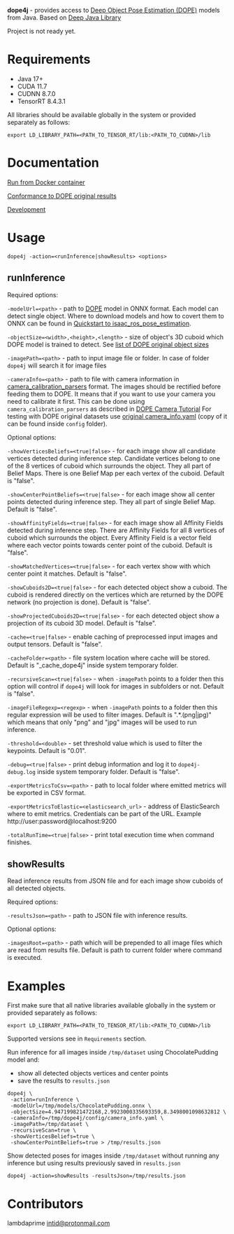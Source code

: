 **dope4j** - provides access to [Deep Object Pose Estimation (DOPE)](https://github.com/NVlabs/Deep_Object_Pose) models from Java. Based on [Deep Java Library](https://djl.ai/)

Project is not ready yet.

# Requirements

- Java 17+
- CUDA 11.7
- CUDNN 8.7.0
- TensorRT 8.4.3.1

All libraries should be available globally in the system or provided separately as follows:

```
export LD_LIBRARY_PATH=<PATH_TO_TENSOR_RT/lib:<PATH_TO_CUDNN>/lib
```

# Documentation

[Run from Docker container](dope4j.app/Run_from_docker.md)

[Conformance to DOPE original results](dope4j.tests/Conformance_to_DOPE.md)

[Development](DEVELOPMENT.md)

# Usage

```
dope4j -action=<runInference|showResults> <options>
```

## runInference

Required options:

`-modelUrl=<path>` - path to [DOPE](https://github.com/NVlabs/Deep_Object_Pose) model in ONNX format. Each model can detect single object. Where to download models and how to covert them to ONNX can be found in [Quickstart to isaac_ros_pose_estimation](https://github.com/NVIDIA-ISAAC-ROS/isaac_ros_pose_estimation/blob/c6a666d2fb6b3304a71fb7d3d928316fd2ce9510/README.md#quickstart). 

`-objectSize=<width>,<height>,<length>` - size of object's 3D cuboid which DOPE model is trained to detect. See [list of DOPE original object sizes](config/dimensions.md)

`-imagePath=<path>` - path to input image file or folder. In case of folder `dope4j` will search it for image files

`-cameraInfo=<path>` - path to file with camera information in [camera_calibration_parsers](http://wiki.ros.org/camera_calibration_parsers#YAML) format. The images should be rectified before feeding them to DOPE. It means that if you want to use your camera you need to calibrate it first. This can be done using `camera_calibration_parsers` as described in [DOPE Camera Tutorial](https://github.com/NVlabs/Deep_Object_Pose/blob/3c407e45e35fee88a218b9c411cc55f08e5b7107/doc/camera_tutorial.md) For testing with DOPE original datasets use [original camera_info.yaml](https://github.com/NVlabs/Deep_Object_Pose/blob/3c407e45e35fee88a218b9c411cc55f08e5b7107/config/camera_info.yaml) (copy of it can be found inside `config` folder).

Optional options:

`-showVerticesBeliefs=<true|false>` - for each image show all candidate vertices detected during inference step. Candidate vertices belong to one of the 8 vertices of cuboid which surrounds the object. They all part of Belief Maps. There is one Belief Map per each vertex of the cuboid. Default is "false".

`-showCenterPointBeliefs=<true|false>` - for each image show all center points detected during inference step. They all part of single Belief Map. Default is "false".

`-showAffinityFields=<true|false>` - for each image show all Affinity Fields detected during inference step. There are Affinity Fields for all 8 vertices of cuboid which surrounds the object. Every Affinity Field is a vector field where each vector points towards center point of the cuboid. Default is "false".

`-showMatchedVertices=<true|false>` - for each vertex show with which center point it matches. Default is "false".

`-showCuboids2D=<true|false>` - for each detected object show a cuboid. The cuboid is rendered directly on the vertices which are returned by the DOPE network (no projection is done). Default is "false".

`-showProjectedCuboids2D=<true|false>` - for each detected object show a projection of its cuboid 3D model. Default is "false".

`-cache=<true|false>` - enable caching of preprocessed input images and output tensors. Default is "false".

`-cacheFolder=<path>` - file system location where cache will be stored. Default is "_cache_dope4j" inside system temporary folder.

`-recursiveScan=<true|false>` - when `-imagePath` points to a folder then this option will control if `dope4j` will look for images in subfolders or not. Default is "false".

`-imageFileRegexp=<regexp>` - when `-imagePath` points to a folder then this regular expression will be used to filter images. Default is ".*\.(png|jpg)" which means that only "png" and "jpg" images will be used to run inference.

`-threshold=<double>` - set threshold value which is used to filter the keypoints. Default is "0.01".

`-debug=<true|false>` - print debug information and log it to `dope4j-debug.log` inside system temporary folder. Default is "false".

`-exportMetricsToCsv=<path>` - path to local folder where emitted metrics will be exported in CSV format.

`-exportMetricsToElastic=<elasticsearch_url>` - address of ElasticSearch where to emit metrics. Credentials can be part of the URL. Example http://user:password@localhost:9200

`-totalRunTime=<true|false>` - print total execution time when command finishes.

## showResults

Read inference results from JSON file and for each image show cuboids of all detected objects.

Required options:

`-resultsJson=<path>` - path to JSON file with inference results.

Optional options:

`-imagesRoot=<path>` - path which will be prepended to all image files which are read from results file. Default is path to current folder where command is executed.

# Examples

First make sure that all native libraries available globally in the system or provided separately as follows:

```
export LD_LIBRARY_PATH=<PATH_TO_TENSOR_RT/lib:<PATH_TO_CUDNN>/lib
```

Supported versions see in `Requirements` section.

Run inference for all images inside `/tmp/dataset` using ChocolatePudding model and:
- show all detected objects vertices and center points
- save the results to `results.json`

```
dope4j \
 -action=runInference \
 -modelUrl=/tmp/models/ChocolatePudding.onnx \
 -objectSize=4.947199821472168,2.9923000335693359,8.3498001098632812 \
 -cameraInfo=/tmp/dope4j/config/camera_info.yaml \
 -imagePath=/tmp/dataset \
 -recursiveScan=true \
 -showVerticesBeliefs=true \
 -showCenterPointBeliefs=true > /tmp/results.json
```

Show detected poses for images inside `/tmp/dataset` without running any inference but using results previously saved in `results.json`

```
dope4j -action=showResults -resultsJson=/tmp/results.json
```

# Contributors

lambdaprime <intid@protonmail.com>
